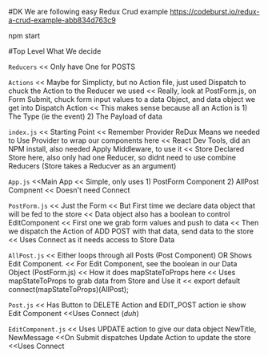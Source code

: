 
#DK We are following easy Redux Crud example
https://codeburst.io/redux-a-crud-example-abb834d763c9

npm start

#Top Level What We decide

`Reducers`
<< Only have One for POSTS

`Actions`
<< Maybe for Simplicty, but no Action file, just used Dispatch to chuck the Action to the Reducer we used
<< Really, look at PostForm.js, on Form Submit, chuck form input values to a data Object, and data object we get into Dispatch Action
<< This makes sense because all an Action is 1) The Type (ie the event) 2) The Payload of data

`index.js`
<< Starting Point
<< Remember Provider
   ReDux Means we needed to Use Provider to wrap our components here
<< React Dev Tools,
   did an NPM install, also needed Apply Middleware, to use it
<< Store
   Declared Store here, also only had one Reducer, so didnt need to use combine Reducers (Store takes a Reducver as an argument)

`App.js`
<<Main App
<< Simple, only uses 1) PostForm Component  2) AllPost Compnent
<< Doesn't need Connect


`PostForm.js`
<< Just the Form
<< But First time we declare data object that will be fed to the store
<< Data object also has a boolean to control EditComponent
<< First one we grab form values and push to data
<< Then we dispatch the Action of ADD POST with that data, send data to the store
<< Uses Connect as it needs access to Store Data

`AllPost.js`
<< Either loops through all Posts (Post Component) OR Shows Edit Component.
<< For Edit Component, see the boolean in our Data Object (PostForm.js)
<< How it does mapStateToProps here
<< Uses mapStateToProps to grab data from Store and Use it
<< export default connect(mapStateToProps)(AllPost);

`Post.js`
<< Has Button to DELETE Action and EDIT_POST action ie show Edit Component
<<Uses Connect (*duh*)

`EditComponent.js`
<< Uses UPDATE action to give our data object NewTitle, NewMessage
<<On Submit dispatches Update Action to update the store 
<<Uses Connect
